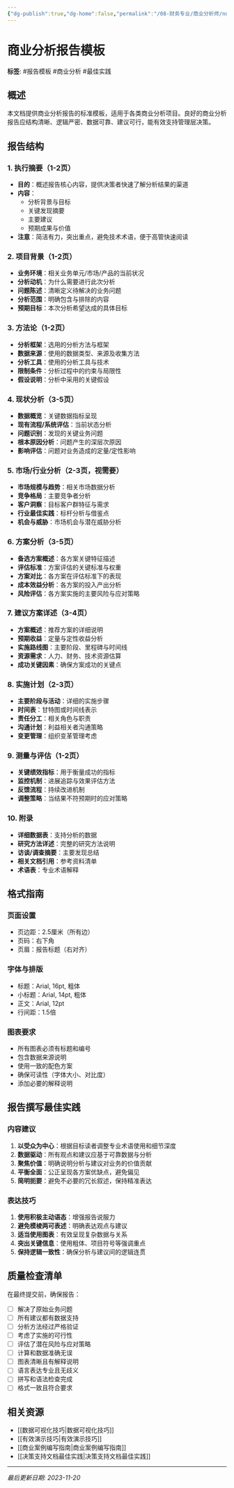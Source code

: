 ```yaml
---
{"dg-publish":true,"dg-home":false,"permalink":"/08-财务专业/商业分析师/notes/商业分析报告模板/","dgPassFrontmatter":true}
---
```


# 商业分析报告模板

**标签**: #报告模板 #商业分析 #最佳实践

## 概述

本文档提供商业分析报告的标准模板，适用于各类商业分析项目。良好的商业分析报告应结构清晰、逻辑严密、数据可靠、建议可行，能有效支持管理层决策。

## 报告结构

### 1. 执行摘要（1-2页）

- **目的**：概述报告核心内容，提供决策者快速了解分析结果的渠道
- **内容**：
  - 分析背景与目标
  - 关键发现摘要
  - 主要建议
  - 预期成果与价值
- **注意**：简洁有力，突出重点，避免技术术语，便于高管快速阅读

### 2. 项目背景（1-2页）

- **业务环境**：相关业务单元/市场/产品的当前状况
- **分析动机**：为什么需要进行此次分析
- **问题陈述**：清晰定义待解决的业务问题
- **分析范围**：明确包含与排除的内容
- **预期目标**：本次分析希望达成的具体目标

### 3. 方法论（1-2页）

- **分析框架**：选用的分析方法与框架
- **数据来源**：使用的数据类型、来源及收集方法
- **分析工具**：使用的分析工具与技术
- **限制条件**：分析过程中的约束与局限性
- **假设说明**：分析中采用的关键假设

### 4. 现状分析（3-5页）

- **数据概览**：关键数据指标呈现
- **现有流程/系统评估**：当前状态分析
- **问题识别**：发现的关键业务问题
- **根本原因分析**：问题产生的深层次原因
- **影响评估**：问题对业务造成的定量/定性影响

### 5. 市场/行业分析（2-3页，视需要）

- **市场规模与趋势**：相关市场数据分析
- **竞争格局**：主要竞争者分析
- **客户洞察**：目标客户群特征与需求
- **行业最佳实践**：标杆分析与借鉴点
- **机会与威胁**：市场机会与潜在威胁分析

### 6. 方案分析（3-5页）

- **备选方案概述**：各方案关键特征描述
- **评估标准**：方案评估的关键标准与权重
- **方案对比**：各方案在评估标准下的表现
- **成本效益分析**：各方案的投入产出分析
- **风险评估**：各方案实施的主要风险与应对策略

### 7. 建议方案详述（3-4页）

- **方案概述**：推荐方案的详细说明
- **预期收益**：定量与定性收益分析
- **实施路线图**：主要阶段、里程碑与时间线
- **资源需求**：人力、财务、技术资源估算
- **成功关键因素**：确保方案成功的关键点

### 8. 实施计划（2-3页）

- **主要阶段与活动**：详细的实施步骤
- **时间表**：甘特图或时间线表示
- **责任分工**：相关角色与职责
- **沟通计划**：利益相关者沟通策略
- **变更管理**：组织变革管理考虑

### 9. 测量与评估（1-2页）

- **关键绩效指标**：用于衡量成功的指标
- **监控机制**：进展追踪与效果评估方法
- **反馈流程**：持续改进机制
- **调整策略**：当结果不符预期时的应对策略

### 10. 附录

- **详细数据表**：支持分析的数据
- **研究方法详述**：完整的研究方法说明
- **访谈/调查摘要**：主要发现总结
- **相关文档引用**：参考资料清单
- **术语表**：专业术语解释

## 格式指南

### 页面设置
- 页边距：2.5厘米（所有边）
- 页码：右下角
- 页眉：报告标题（右对齐）

### 字体与排版
- 标题：Arial, 16pt, 粗体
- 小标题：Arial, 14pt, 粗体
- 正文：Arial, 12pt
- 行间距：1.5倍

### 图表要求
- 所有图表必须有标题和编号
- 包含数据来源说明
- 使用一致的配色方案
- 确保可读性（字体大小、对比度）
- 添加必要的解释说明

## 报告撰写最佳实践

### 内容建议
1. **以受众为中心**：根据目标读者调整专业术语使用和细节深度
2. **数据驱动**：所有观点和建议应基于可靠数据与分析
3. **聚焦价值**：明确说明分析与建议对业务的价值贡献
4. **平衡全面**：公正呈现各方案优缺点，避免偏见
5. **简明扼要**：避免不必要的冗长叙述，保持精准表达

### 表达技巧
1. **使用积极主动语态**：增强报告说服力
2. **避免模棱两可表述**：明确表达观点与建议
3. **适当使用图表**：有效呈现复杂数据与关系
4. **突出关键信息**：使用粗体、项目符号等强调重点
5. **保持逻辑一致性**：确保分析与建议间的逻辑连贯

## 质量检查清单

在最终提交前，确保报告：

- [ ] 解决了原始业务问题
- [ ] 所有建议都有数据支持
- [ ] 分析方法经过严格验证
- [ ] 考虑了实施的可行性
- [ ] 评估了潜在风险与应对策略
- [ ] 计算和数据准确无误
- [ ] 图表清晰且有解释说明
- [ ] 语言表达专业且无歧义
- [ ] 拼写和语法检查完成
- [ ] 格式一致且符合要求

## 相关资源

- [[数据可视化技巧\|数据可视化技巧]]
- [[有效演示技巧\|有效演示技巧]]
- [[商业案例编写指南\|商业案例编写指南]]
- [[决策支持文档最佳实践\|决策支持文档最佳实践]]

---

*最后更新日期: 2023-11-20* 